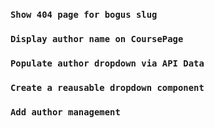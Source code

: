 
### `Show 404 page for bogus slug`

### `Display author name on CoursePage`

### `Populate author dropdown via API Data`

### `Create a reausable dropdown component`

### `Add author management`

